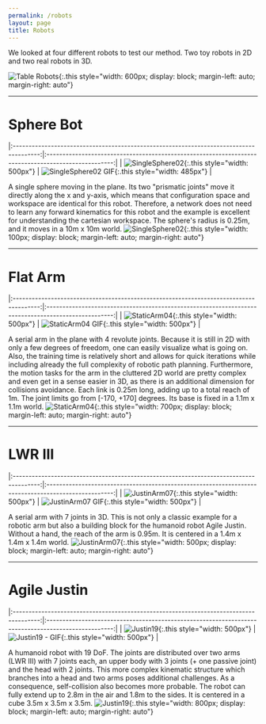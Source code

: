 ```yaml
---
permalink: /robots
layout: page
title: Robots
---
```

We looked at four different robots to test our method.
Two toy robots in 2D and two real robots in 3D. 

![Table Robots](../assets/imgs/robots/table-robots.png){:.this 
style="width: 600px; 
display: block;
margin-left: auto;
margin-right: auto"}


---
# Sphere Bot

|:--------------------------------------------------------------------------------------:|:---------------------------------------------------------------------------------------------------:|
| ![SingleSphere02](../assets/imgs/robots/SingleSphere02__w2_s992.png){:.this style="width: 500px"} | ![SingleSphere02 GIF](../assets/imgs/robots/SingleSphere02__w2_s992.gif){:.this style="width: 485px"} |

A single sphere moving in the plane.
Its two "prismatic joints" move it directly along the x and y-axis, which means that configuration space and workspace are identical for this robot.
Therefore, a network does not need to learn any forward kinematics for this robot and the example is excellent for understanding the cartesian workspace.
The sphere's radius is 0.25m, and it moves in a 10m x 10m world.
![SingleSphere02](../assets/imgs/robots/SingleSphere02.jpg){:.this 
style="width: 100px; 
display: block;
margin-left: auto;
margin-right: auto"}

---
# Flat Arm

|:--------------------------------------------------------------------------------------:|:---------------------------------------------------------------------------------------------------:|
| ![StaticArm04](../assets/imgs/robots/StaticArm04__w0_s40.png){:.this style="width: 500px"} | ![StaticArm04 GIF](../assets/imgs/robots/StaticArm04__w0_s40.gif){:.this style="width: 500px"} |

A serial arm in the plane with 4 revolute joints.
Because it is still in 2D with only a few degrees of freedom, one can easily visualize what is going on. 
Also, the training time is relatively short and allows for quick iterations while including already the full complexity of robotic path planning.
Furthermore, the motion tasks for the arm in the cluttered 2D world are pretty complex and even get in a sense easier in 3D, as there is an additional dimension for collisions avoidance. 
Each link is 0.25m long, adding up to a total reach of 1m.
The joint limits go from [-170, +170] degrees.
Its base is fixed in a 1.1m x 1.1m world.
![StaticArm04](../assets/imgs/robots/StaticArm04.png){:.this 
style="width: 700px; 
display: block;
margin-left: auto;
margin-right: auto"}

---
# LWR III

|:--------------------------------------------------------------------------------------:|:---------------------------------------------------------------------------------------------------:|
| ![JustinArm07](../assets/imgs/robots/JustinArm07_qq_ja07_1_22.jpg){:.this style="width: 500px"} | ![JustinArm07 GIF](../assets/imgs/robots/JustinArm07_qq_ja07_1_22.gif){:.this style="width: 500px"} |

A serial arm with 7 joints in 3D.
This is not only a classic example for a robotic arm but also a building block for the humanoid robot Agile Justin.
Without a hand, the reach of the arm is 0.95m.
It is centered in a 1.4m x 1.4m x 1.4m world.
![JustinArm07](../assets/imgs/robots/JustinArm07.jpg){:.this 
style="width: 500px; 
display: block;
margin-left: auto;
margin-right: auto"}

---
# Agile Justin

|:--------------------------------------------------------------------------------------:|:---------------------------------------------------------------------------------------------------:|
| ![Justin19](../assets/imgs/robots/Justin19__w0_s0.png){:.this style="width: 500px"} | ![Justin19 - GIF](../assets/imgs/robots/Justin19__w0_s0.gif){:.this style="width: 500px"} |

A humanoid robot with 19 DoF.
The joints are distributed over two arms (LWR III) with 7 joints each, an upper body with 3 joints (+ one passive joint)
and the head with 2 joints.
This more complex kinematic structure which branches into a head and two arms poses additional challenges.
As a consequence, self-collision also becomes more probable.
The robot can fully extend up to 2.8m in the air and 1.8m to the sides.
It is centered in a cube 3.5m x 3.5m x 3.5m.
![Justin19](../assets/imgs/robots/Justin19.jpg){:.this 
style="width: 800px; 
display: block;
margin-left: auto;
margin-right: auto"}
